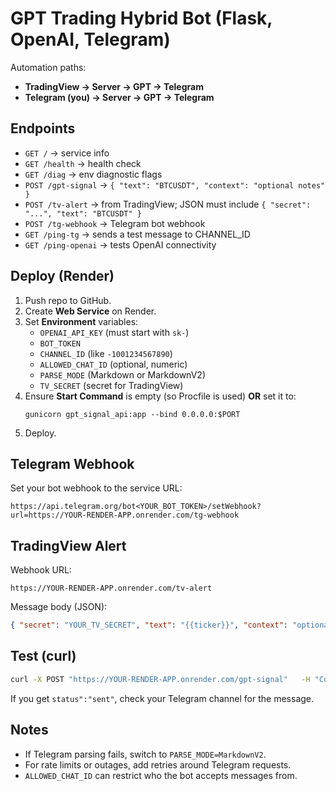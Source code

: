
# GPT Trading Hybrid Bot (Flask, OpenAI, Telegram)

Automation paths:
- **TradingView → Server → GPT → Telegram**
- **Telegram (you) → Server → GPT → Telegram**

## Endpoints
- `GET /` → service info
- `GET /health` → health check
- `GET /diag` → env diagnostic flags
- `POST /gpt-signal` → `{ "text": "BTCUSDT", "context": "optional notes" }`
- `POST /tv-alert` → from TradingView; JSON must include `{ "secret": "...", "text": "BTCUSDT" }`
- `POST /tg-webhook` → Telegram bot webhook
- `GET /ping-tg` → sends a test message to CHANNEL_ID
- `GET /ping-openai` → tests OpenAI connectivity

## Deploy (Render)
1. Push repo to GitHub.
2. Create **Web Service** on Render.
3. Set **Environment** variables:
   - `OPENAI_API_KEY` (must start with `sk-`)
   - `BOT_TOKEN`
   - `CHANNEL_ID` (like `-1001234567890`)
   - `ALLOWED_CHAT_ID` (optional, numeric)
   - `PARSE_MODE` (Markdown or MarkdownV2)
   - `TV_SECRET` (secret for TradingView)
4. Ensure **Start Command** is empty (so Procfile is used) **OR** set it to:
   ```
   gunicorn gpt_signal_api:app --bind 0.0.0.0:$PORT
   ```
5. Deploy.

## Telegram Webhook
Set your bot webhook to the service URL:
```
https://api.telegram.org/bot<YOUR_BOT_TOKEN>/setWebhook?url=https://YOUR-RENDER-APP.onrender.com/tg-webhook
```

## TradingView Alert
Webhook URL:
```
https://YOUR-RENDER-APP.onrender.com/tv-alert
```
Message body (JSON):
```json
{ "secret": "YOUR_TV_SECRET", "text": "{{ticker}}", "context": "optional note" }
```

## Test (curl)
```bash
curl -X POST "https://YOUR-RENDER-APP.onrender.com/gpt-signal"   -H "Content-Type: application/json"   -d '{"text":"BTCUSDT"}'
```

If you get `status":"sent"`, check your Telegram channel for the message.

## Notes
- If Telegram parsing fails, switch to `PARSE_MODE=MarkdownV2`.
- For rate limits or outages, add retries around Telegram requests.
- `ALLOWED_CHAT_ID` can restrict who the bot accepts messages from.
